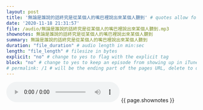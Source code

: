```yaml
---
layout: post
title: '無論是誰說的話終究是從某個人的嘴巴裡說出來某個人聽到' # quotes allow forbidden characters like the colon
date: '2020-11-18 21:31:57'
file: /audio/無論是誰說的話終究是從某個人的嘴巴裡說出來某個人聽到.mp3
shownotes: 無論是誰說的話終究是從某個人的嘴巴裡說出來某個人聽到
summary: 無論是誰說的話終究是從某個人的嘴巴裡說出來某個人聽到
duration: "file_duration" # audio length in min:sec
length: "file_length" # filesize in bytes
explicit: "no" # change to yes to flag with the explicit tag
block: "no" # change to yes to keep an episode from showing up in iTunes
# permalink: /1 # will be the ending part of the pages URL, delete to default to the title
---
```


<audio controls>
<source src="{{site.url}}{{site.baseurl}}{{ page.file }}" type="audio/x-mp3">
Your browser does not support the audio element.
</audio>
{{ page.shownotes }}
